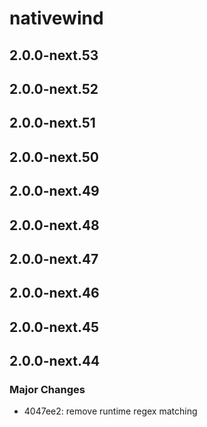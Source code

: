 # nativewind

## 2.0.0-next.53

## 2.0.0-next.52

## 2.0.0-next.51

## 2.0.0-next.50

## 2.0.0-next.49

## 2.0.0-next.48

## 2.0.0-next.47

## 2.0.0-next.46

## 2.0.0-next.45

## 2.0.0-next.44

### Major Changes

- 4047ee2: remove runtime regex matching
